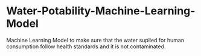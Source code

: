 # Water-Potability-Machine-Learning-Model
Machine Learning Model to make sure that the water suplied for human consumption follow health standards and it is not contaminated. 
